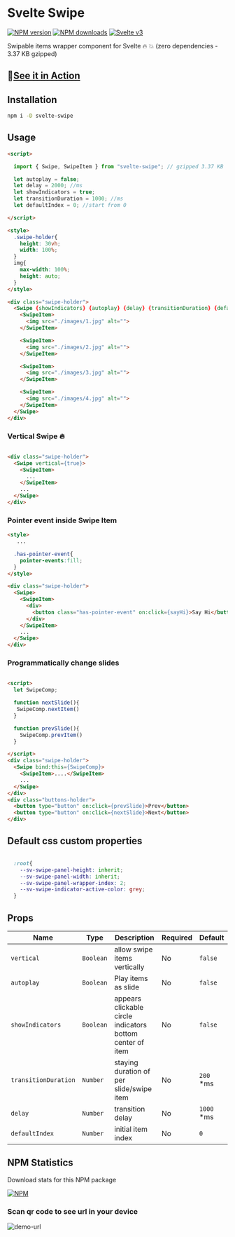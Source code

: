 # Svelte Swipe

[![NPM version](https://img.shields.io/npm/v/svelte-swipe.svg?style=flat)](https://www.npmjs.com/package/svelte-swipe) [![NPM downloads](https://img.shields.io/npm/dm/svelte-swipe.svg?style=flat)](https://www.npmjs.com/package/svelte-swipe) [![Svelte v3](https://img.shields.io/badge/svelte-v3-blueviolet.svg)](https://svelte.dev)

Swipable items wrapper component for Svelte :fire: :boom: (zero dependencies - 3.37 KB gzipped)

## 🚀[See it in Action](https://sharifclick.github.io/svelte-swipe/)

## Installation

```bash
npm i -D svelte-swipe
```

## Usage

```html
<script>

  import { Swipe, SwipeItem } from "svelte-swipe"; // gzipped 3.37 KB

  let autoplay = false;
  let delay = 2000; //ms
  let showIndicators = true;
  let transitionDuration = 1000; //ms
  let defaultIndex = 0; //start from 0

</script>

<style>
  .swipe-holder{
    height: 30vh;
    width: 100%;
  }
  img{
    max-width: 100%;
    height: auto;
  }
</style>

<div class="swipe-holder">
  <Swipe {showIndicators} {autoplay} {delay} {transitionDuration} {defaultIndex}>
    <SwipeItem>
      <img src="./images/1.jpg" alt="">
    </SwipeItem>

    <SwipeItem>
      <img src="./images/2.jpg" alt="">
    </SwipeItem>

    <SwipeItem>
      <img src="./images/3.jpg" alt="">
    </SwipeItem>

    <SwipeItem>
      <img src="./images/4.jpg" alt="">
    </SwipeItem>
  </Swipe>
</div>

```
### Vertical Swipe 🔥

```html

<div class="swipe-holder">
  <Swipe vertical={true}>
    <SwipeItem>
      ...
    </SwipeItem>
    ...
  </Swipe>
</div>
```

### Pointer event inside Swipe Item

```html
<style>
   ...

  .has-pointer-event{
    pointer-events:fill;
  }
</style>

<div class="swipe-holder">
  <Swipe>
    <SwipeItem>
      <div>
        <button class="has-pointer-event" on:click={sayHi}>Say Hi</button>
      </div>
    </SwipeItem>
    ...
  </Swipe>
</div>

```


### Programmatically change slides

```html

<script>
  let SwipeComp;

  function nextSlide(){
   SwipeComp.nextItem()
  }

  function prevSlide(){
    SwipeComp.prevItem()
  }

</script>
<div class="swipe-holder">
  <Swipe bind:this={SwipeComp}>
    <SwipeItem>....</SwipeItem>
    ...
  </Swipe>
</div>
<div class="buttons-holder">
  <button type="button" on:click={prevSlide}>Prev</button>
  <button type="button" on:click={nextSlide}>Next</button>
</div>
```


## Default css custom properties

```css

  :root{
    --sv-swipe-panel-height: inherit;
    --sv-swipe-panel-width: inherit;
    --sv-swipe-panel-wrapper-index: 2;
    --sv-swipe-indicator-active-color: grey;
  }

```

## Props

| Name | Type | Description | Required | Default |
| --- | --- | --- | --- | --- |
| `vertical` | `Boolean` | allow swipe items vertically | No | `false` |
| `autoplay` | `Boolean` | Play items as slide | No | `false` |
| `showIndicators` | `Boolean` | appears clickable circle indicators bottom center of item | No | `false` |
| `transitionDuration` | `Number` | staying duration of per slide/swipe item | No | `200` *ms |
| `delay` | `Number` | transition delay | No | `1000` *ms |
| `defaultIndex` | `Number` | initial item index | No |`0` |

## NPM Statistics

Download stats for this NPM package

[![NPM](https://nodei.co/npm/svelte-swipe.png)](https://nodei.co/npm/svelte-swipe/)

### Scan qr code to see url in your device

![demo-url](https://github.com/SharifClick/svelte-swipe/blob/master/docs/images/url-code.png)
